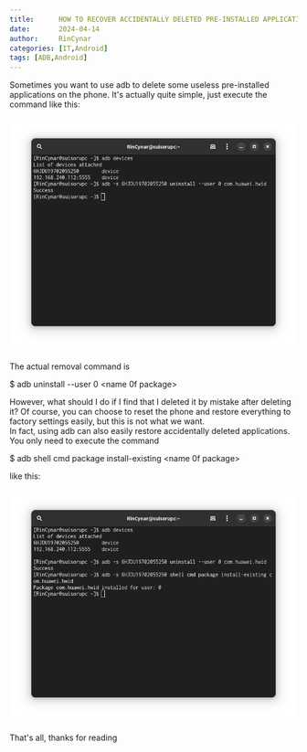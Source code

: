 ```yaml
---
title:      HOW TO RECOVER ACCIDENTALLY DELETED PRE-INSTALLED APPLICATIONS(ADB)
date:       2024-04-14
author:     RinCynar
categories: [IT,Android]
tags: [ADB,Android]
---
```


Sometimes you want to use adb to delete some useless pre-installed applications on the phone. It's actually quite simple, just execute the command like this:<br>
<br>
<img src="/assets/img/image/image@20240414h2rssdba00.png" alt="Examp1e" /> <br>
<br>
The actual removal command is 

  $ adb uninstall --user 0 <name 0f package>

However, what should I do if I find that I deleted it by mistake after deleting it? Of course, you can choose to reset the phone and restore everything to factory settings easily, but this is not what we want.<br>
In fact, using adb can also easily restore accidentally deleted applications. You only need to execute the command

  $ adb shell cmd package install-existing <name 0f package>

like this: <br>
<br>
<img src="/assets/img/image/image@20240414h2rssdba01.png" alt="Example" /> <br>
<br>
That's all, thanks for reading